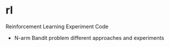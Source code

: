 # rl
Reinforcement Learning Experiment Code
* N-arm Bandit problem different approaches and experiments
